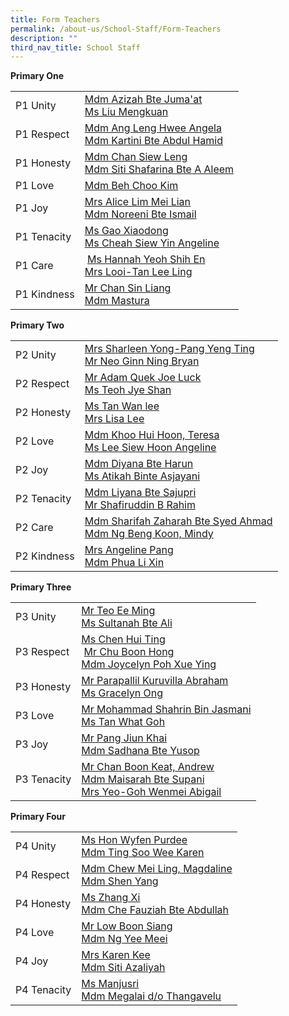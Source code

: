 ```yaml
---
title: Form Teachers
permalink: /about-us/School-Staff/Form-Teachers
description: ""
third_nav_title: School Staff
---
```

**Primary One**

|  |  |
| -------- | -------- | 
| P1 Unity    | [Mdm Azizah Bte Juma'at](mailto:azizah_jumaat@moe.edu.sg)<br>[Ms Liu Mengkuan](mailto:liu_meng_kuan@moe.edu.sg)     | 
|P1 Respect| [Mdm Ang Leng Hwee Angela](mailto:ang_leng_hwee@moe.edu.sg)<br>[Mdm Kartini Bte Abdul Hamid](mailto:kartini_abdul_hamid@moe.edu.sg)
|P1 Honesty|[Mdm Chan Siew Leng](mailto:chan_siew_leng@moe.edu.sg)<br>[Mdm Siti Shafarina Bte A Aleem](mailto:siti_shafarina_abdul_aleem@moe.edu.sg)
|P1 Love|[Mdm Beh Choo Kim](mailto:beh_choo_kim@moe.edu.sg)|[Ms Christine Chua Swee Cheng](mailto:christine_chua_swee_cheng@moe.edu.sg)
|P1 Joy|[Mrs Alice Lim Mei Lian](mailto:lim_mei_lian_alice@moe.edu.sg)<br>[Mdm Noreeni Bte Ismail](mailto:noreeni_ismail@moe.edu.sg)
|P1 Tenacity|[Ms Gao Xiaodong](mailto:gao_xiaodong@moe.edu.sg)<br>[Ms Cheah Siew Yin Angeline](mailto:cheah_siew_yin_angeline@moe.edu.sg)
|P1 Care| [Ms Hannah Yeoh Shih En](mailto:hannah_yeoh_shih_en@moe.edu.sg)<br>[Mrs Looi-Tan Lee Ling](mailto:looi-tan_lee_ling@moe.edu.sg)
|P1 Kindness|[Mr Chan Sin Liang](mailto:chan_sin_liang@moe.edu.sg)<br>[Mdm Mastura](mailto:mastura_noordin@moe.edu.sg)

**Primary Two**

|  |  |
| -------- | -------- | 
|P2 Unity|[Mrs Sharleen Yong-Pang Yeng Ting](mailto:sharleen_yong-pang_yeng_ting@moe.edu.sg)<br>[Mr Neo Ginn Ning Bryan](mailto:bryan_neo_ginn_ning@moe.edu.sg)
|P2 Respect|[Mr Adam Quek Joe Luck](mailto:adam_quek_joe_luck@moe.edu.sg)<br>[Ms Teoh Jye Shan](mailto:teoh_jye_shan@moe.edu.sg)
|P2 Honesty|[Ms Tan Wan lee](mailto:tan_wan_lee@moe.edu.sg)<br>[Mrs Lisa Lee](mailto:lisa_lee-chong@moe.edu.sg)
|P2 Love|[Mdm Khoo Hui Hoon, Teresa](mailto:khoo_hui_hoon@moe.edu.sg)<br>[Ms Lee Siew Hoon Angeline](mailto:lee_siew_hoon_angeline@moe.edu.sg)
|P2 Joy|[Mdm Diyana Bte Harun](mailto:diyana_harun@moe.edu.sg)<br>[Ms Atikah Binte Asjayani](mailto:atikah_asjayani@moe.edu.sg)|
|P2 Tenacity|[Mdm Liyana Bte Sajupri](mailto:liyana_sajupri@moe.edu.sg)<br>[Mr Shafiruddin B Rahim](mailto:shafiruddin_b_rahim@moe.edu.sg)
|P2 Care|[Mdm Sharifah Zaharah Bte Syed Ahmad](mailto:sharifah_zaharah_syed_ahma@moe.edu.sg)<br>[Mdm Ng Beng Koon, Mindy](mailto:ng_beng_koon@moe.edu.sg)
|P2 Kindness|[Mrs Angeline Pang](mailto:angeline_pang@moe.edu.sg)<br>[Mdm Phua Li Xin](mailto:phua_li_xin@moe.edu.sg)

**Primary Three**

|  |  |
| -------- | -------- | 
|P3 Unity|[Mr Teo Ee Ming](mailto:teo_ee_ming@moe.edu.sg)<br>[Ms Sultanah Bte Ali](mailto:sultanah_ali@moe.edu.sg)
|P3 Respect|[Ms Chen Hui Ting](mailto:chen_hui_ting@moe.edu.sg)<br> [Mr Chu Boon Hong](mailto:chu_boon_hong@moe.edu.sg)<br>[Mdm Joycelyn Poh Xue Ying](mailto:joycelyn_poh_xue_ying@moe.edu.sg)
|P3 Honesty|[Mr Parapallil Kuruvilla Abraham](mailto:parapallil_kuruvilla_abraham@moe.edu.sg)<br>[Ms Gracelyn Ong](mailto:ong_tze_min_gracelyn@moe.edu.sg)
|P3 Love|[Mr Mohammad Shahrin Bin Jasmani](mailto:mohammad_shahrin_jasmani@moe.edu.sg)<br>[Ms Tan What Goh](mailto:tan_what_goh@moe.edu.sg)
|P3 Joy|[Mr Pang Jiun Khai](mailto:pang_jiun_khai@moe.edu.sg)<br>[Mdm Sadhana Bte Yusop](mailto:sadhana_yusop@moe.edu.sg)
|P3 Tenacity|[Mr Chan Boon Keat, Andrew](mailto:chan_boon_keat@moe.edu.sg)<br>[Mdm Maisarah Bte Supani](mailto:maisarah_supani@moe.edu.sg)<br>[Mrs Yeo-Goh Wenmei Abigail](mailto:goh_wenmei_abigail@moe.edu.sg)

**Primary Four**

|  |  |
| -------- | -------- | 
|P4 Unity|[Ms Hon Wyfen Purdee](mailto:hon_wyfen_purdee@moe.edu.sg)<br>[Mdm Ting Soo Wee Karen](mailto:ting_soo_wee@moe.edu.sg)
|P4 Respect|[Mdm Chew Mei Ling, Magdaline](mailto:chew_mei_ling_magdaline@moe.edu.sg)<br>[Mdm Shen Yang](mailto:shen_yang@moe.edu.sg)
|P4 Honesty|[Ms Zhang Xi](mailto:zhang_xi@moe.edu.sg)<br>[Mdm Che Fauziah Bte Abdullah](mailto:che_fauziah_abdullah@moe.edu.sg)
|P4 Love|[Mr Low Boon Siang](mailto:low_boon_siang@moe.edu.sg)<br>[Mdm Ng Yee Meei](mailto:ng_yee_meei@moe.edu.sg)
|P4 Joy|[Mrs Karen Kee](mailto:karen_kee@moe.edu.sg)<br>[Mdm Siti Azaliyah](mailto:siti_azaliyah_abdul_majid@moe.edu.sg)
|P4 Tenacity|[Ms Manjusri](mailto:manjusri_veeragoo_sg@moe.edu.sg)<br>[Mdm Megalai d/o Thangavelu](mailto:megalai_thangavelu@moe.edu.sg)
